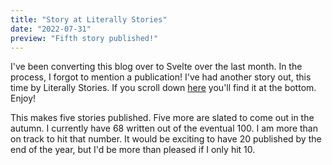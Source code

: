 ```yaml
---
title: "Story at Literally Stories"
date: "2022-07-31"
preview: "Fifth story published!"
---
```


I've been converting this blog over to Svelte over the last month. In the process, I forgot to mention a publication! I've had another story out, this time by Literally Stories. If you scroll down [here](https://literallystories2014.com/2022/07/09/week-384-born-too-late-five-timely-tales-and-a-saturday-special-not-written-by-tom/) you'll find it at the bottom. Enjoy!

This makes five stories published. Five more are slated to come out in the autumn. I currently have 68 written out of the eventual 100. I am more than on track to hit that number. It would be exciting to have 20 published by the end of the year, but I'd be more than pleased if I only hit 10. 